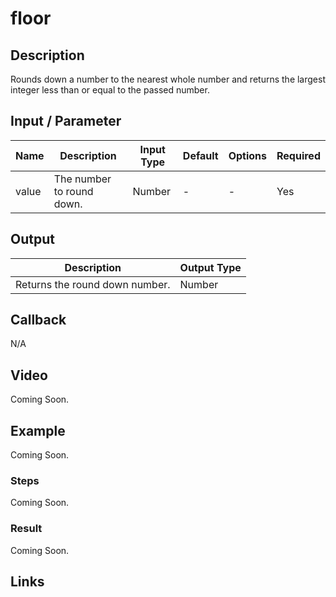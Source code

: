 # floor

## Description

Rounds down a number to the nearest whole number and returns the largest integer less than or equal to the passed number.

## Input / Parameter

| Name | Description | Input Type | Default | Options | Required |
| ------ | ------ | ------ | ------ | ------ | ------ |
| value | The number to round down. | Number | - | - | Yes |

## Output

| Description | Output Type |
| ------ | ------ |
| Returns the round down number. | Number |

## Callback

N/A

## Video

Coming Soon.

<!-- Format: [![Video]({image-path}?raw=true)]({url-link}) -->

## Example

Coming Soon.

<!-- Share a scenario, like a user requirements. -->

### Steps

Coming Soon.

<!-- Show the steps and share some screenshots.

1. .....

Format: ![]({image-path}?raw=true) -->

### Result

Coming Soon.

<!-- Explain the output.

Format: ![]({image-path}?raw=true) -->

## Links